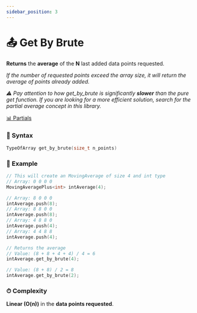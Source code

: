 ```yaml
---
sidebar_position: 3
---
```


# 📤 Get By Brute

**Returns** the **average** of the **N** last added data points requested.

_If the number of requested points exceed the array size, it will return the average of points already added._

_⚠ Pay attention to how get_by_brute is significantly **slower** than the pure get function. If you are looking for a more efficient solution, search for the partial average concept in this library._

[📊 Partials](pathname:///docs/class-methods/partials/intro)

### 📝 Syntax

```cpp
TypeOfArray get_by_brute(size_t n_points)
```

### 🔮 Example

```cpp
// This will create an MovingAverage of size 4 and int type
// Array: 0 0 0 0
MovingAveragePlus<int> intAverage(4);

// Array: 8 0 0 0
intAverage.push(8);
// Array: 8 8 0 0
intAverage.push(8);
// Array: 4 8 8 0
intAverage.push(4);
// Array: 4 4 8 8
intAverage.push(4);

// Returns the average
// Value: (8 + 8 + 4 + 4) / 4 = 6
intAverage.get_by_brute(4);

// Value: (8 + 8) / 2 = 8
intAverage.get_by_brute(2);
```

### ⏱ Complexity

**Linear (O(n))** in the **data points requested**.

